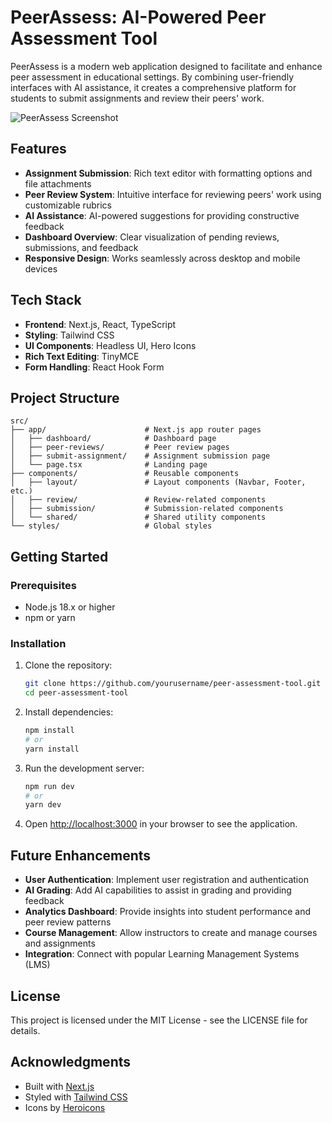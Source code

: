 # PeerAssess: AI-Powered Peer Assessment Tool

PeerAssess is a modern web application designed to facilitate and enhance peer assessment in educational settings. By combining user-friendly interfaces with AI assistance, it creates a comprehensive platform for students to submit assignments and review their peers' work.

![PeerAssess Screenshot](https://via.placeholder.com/800x400?text=PeerAssess+Screenshot)

## Features

- **Assignment Submission**: Rich text editor with formatting options and file attachments
- **Peer Review System**: Intuitive interface for reviewing peers' work using customizable rubrics
- **AI Assistance**: AI-powered suggestions for providing constructive feedback
- **Dashboard Overview**: Clear visualization of pending reviews, submissions, and feedback
- **Responsive Design**: Works seamlessly across desktop and mobile devices

## Tech Stack

- **Frontend**: Next.js, React, TypeScript
- **Styling**: Tailwind CSS
- **UI Components**: Headless UI, Hero Icons
- **Rich Text Editing**: TinyMCE
- **Form Handling**: React Hook Form

## Project Structure

```
src/
├── app/                      # Next.js app router pages
│   ├── dashboard/            # Dashboard page
│   ├── peer-reviews/         # Peer review pages
│   ├── submit-assignment/    # Assignment submission page
│   └── page.tsx              # Landing page
├── components/               # Reusable components
│   ├── layout/               # Layout components (Navbar, Footer, etc.)
│   ├── review/               # Review-related components
│   ├── submission/           # Submission-related components
│   └── shared/               # Shared utility components
└── styles/                   # Global styles
```

## Getting Started

### Prerequisites

- Node.js 18.x or higher
- npm or yarn

### Installation

1. Clone the repository:
   ```bash
   git clone https://github.com/yourusername/peer-assessment-tool.git
   cd peer-assessment-tool
   ```

2. Install dependencies:
   ```bash
   npm install
   # or
   yarn install
   ```

3. Run the development server:
   ```bash
   npm run dev
   # or
   yarn dev
   ```

4. Open [http://localhost:3000](http://localhost:3000) in your browser to see the application.

## Future Enhancements

- **User Authentication**: Implement user registration and authentication
- **AI Grading**: Add AI capabilities to assist in grading and providing feedback
- **Analytics Dashboard**: Provide insights into student performance and peer review patterns
- **Course Management**: Allow instructors to create and manage courses and assignments
- **Integration**: Connect with popular Learning Management Systems (LMS)

## License

This project is licensed under the MIT License - see the LICENSE file for details.

## Acknowledgments

- Built with [Next.js](https://nextjs.org/)
- Styled with [Tailwind CSS](https://tailwindcss.com/)
- Icons by [Heroicons](https://heroicons.com/)
